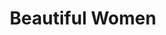 ---
pid: CH178
title: Beautiful Women
location_transcription: Center City
zipcode: '19141'
outside_phl: 
neighborhood: Logan
age: '48'
age_range: 40-49
instagram: 
image_file_name: CH_178.jpg
proposal_transcription: a monument of a woman that pave the way for women & all human
  beings.
topic: Women
topic_summary: '0'
type: Other No Form
keywords_other: 
credit: Rhonda
image_labels: 
twitter: 
facebook: 
permalink: "/monuments/ch178/"
layout: item-page
---